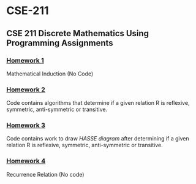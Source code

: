 # CSE-211
## CSE 211 Discrete Mathematics Using Programming Assignments

### [Homework 1](https://github.com/sglbl/CSE-211/tree/main/HW1)
Mathematical Induction (No Code)

### [Homework 2](https://github.com/sglbl/CSE-211/tree/main/HW2)
Code contains algorithms that determine if a given relation R is reflexive, symmetric, anti-symmetric or transitive.

### [Homework 3](https://github.com/sglbl/CSE-211/tree/main/HW3)
Code contains work to draw _HASSE diagram_ after determining if a given relation R is reflexive, symmetric, anti-symmetric or transitive.

### [Homework 4](https://github.com/sglbl/CSE-211/tree/main/HW4)
Recurrence Relation (No code)
